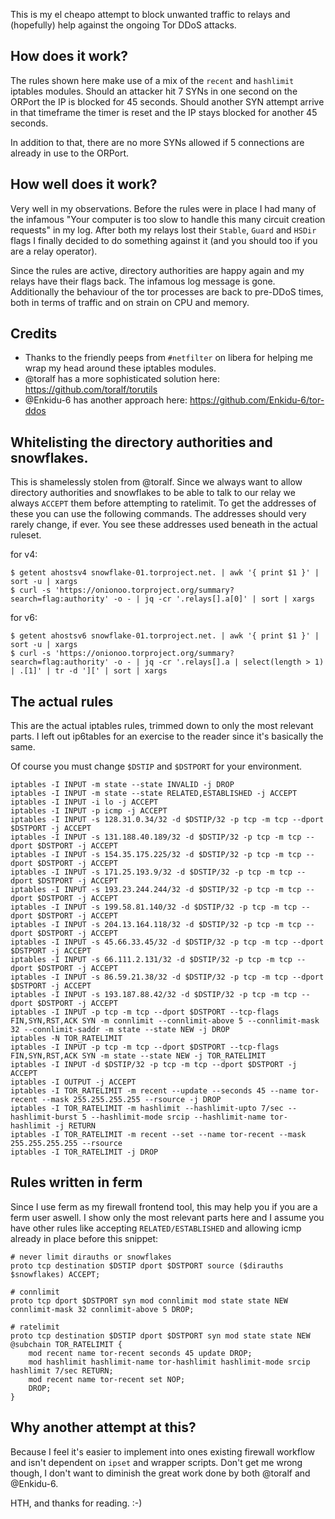 This is my el cheapo attempt to block unwanted traffic to relays and (hopefully) help against the ongoing Tor DDoS attacks.

## How does it work?
The rules shown here make use of a mix of the `recent` and `hashlimit` iptables modules. Should an attacker hit 7 SYNs in one second on the ORPort the IP is blocked for 45 seconds. Should another SYN attempt arrive in that timeframe the timer is reset and the IP stays blocked for another 45 seconds.

In addition to that, there are no more SYNs allowed if 5 connections are already in use to the ORPort.

## How well does it work?
Very well in my observations. Before the rules were in place I had many of the infamous "Your computer is too slow to handle this many circuit creation requests" in my log. After both my relays lost their `Stable`, `Guard` and `HSDir` flags I finally decided to do something against it (and you should too if you are a relay operator).

Since the rules are active, directory authorities are happy again and my relays have their flags back. The infamous log message is gone. Additionally the behaviour of the tor processes are back to pre-DDoS times, both in terms of traffic and on strain on CPU and memory.

## Credits
* Thanks to the friendly peeps from `#netfilter` on libera for helping me wrap my head around these iptables modules.
* @toralf has a more sophisticated solution here: https://github.com/toralf/torutils
* @Enkidu-6 has another approach here: https://github.com/Enkidu-6/tor-ddos

## Whitelisting the directory authorities and snowflakes.
This is shamelessly stolen from @toralf. Since we always want to allow directory authorities and snowflakes to be able to talk to our relay we always `ACCEPT` them before attempting to ratelimit. To get the addresses of these you can use the following commands. The addresses should very rarely change, if ever. You see these addresses used beneath in the actual ruleset.

for v4:
```
$ getent ahostsv4 snowflake-01.torproject.net. | awk '{ print $1 }' | sort -u | xargs
$ curl -s 'https://onionoo.torproject.org/summary?search=flag:authority' -o - | jq -cr '.relays[].a[0]' | sort | xargs
```

for v6:
```
$ getent ahostsv6 snowflake-01.torproject.net. | awk '{ print $1 }' | sort -u | xargs
$ curl -s 'https://onionoo.torproject.org/summary?search=flag:authority' -o - | jq -cr '.relays[].a | select(length > 1) | .[1]' | tr -d '][' | sort | xargs
```

## The actual rules
This are the actual iptables rules, trimmed down to only the most relevant parts. I left out ip6tables for an exercise to the reader since it's basically the same.

Of course you must change `$DSTIP` and `$DSTPORT` for your environment.

```
iptables -I INPUT -m state --state INVALID -j DROP
iptables -I INPUT -m state --state RELATED,ESTABLISHED -j ACCEPT
iptables -I INPUT -i lo -j ACCEPT
iptables -I INPUT -p icmp -j ACCEPT
iptables -I INPUT -s 128.31.0.34/32 -d $DSTIP/32 -p tcp -m tcp --dport $DSTPORT -j ACCEPT
iptables -I INPUT -s 131.188.40.189/32 -d $DSTIP/32 -p tcp -m tcp --dport $DSTPORT -j ACCEPT
iptables -I INPUT -s 154.35.175.225/32 -d $DSTIP/32 -p tcp -m tcp --dport $DSTPORT -j ACCEPT
iptables -I INPUT -s 171.25.193.9/32 -d $DSTIP/32 -p tcp -m tcp --dport $DSTPORT -j ACCEPT
iptables -I INPUT -s 193.23.244.244/32 -d $DSTIP/32 -p tcp -m tcp --dport $DSTPORT -j ACCEPT
iptables -I INPUT -s 199.58.81.140/32 -d $DSTIP/32 -p tcp -m tcp --dport $DSTPORT -j ACCEPT
iptables -I INPUT -s 204.13.164.118/32 -d $DSTIP/32 -p tcp -m tcp --dport $DSTPORT -j ACCEPT
iptables -I INPUT -s 45.66.33.45/32 -d $DSTIP/32 -p tcp -m tcp --dport $DSTPORT -j ACCEPT
iptables -I INPUT -s 66.111.2.131/32 -d $DSTIP/32 -p tcp -m tcp --dport $DSTPORT -j ACCEPT
iptables -I INPUT -s 86.59.21.38/32 -d $DSTIP/32 -p tcp -m tcp --dport $DSTPORT -j ACCEPT
iptables -I INPUT -s 193.187.88.42/32 -d $DSTIP/32 -p tcp -m tcp --dport $DSTPORT -j ACCEPT
iptables -I INPUT -p tcp -m tcp --dport $DSTPORT --tcp-flags FIN,SYN,RST,ACK SYN -m connlimit --connlimit-above 5 --connlimit-mask 32 --connlimit-saddr -m state --state NEW -j DROP
iptables -N TOR_RATELIMIT
iptables -I INPUT -p tcp -m tcp --dport $DSTPORT --tcp-flags FIN,SYN,RST,ACK SYN -m state --state NEW -j TOR_RATELIMIT
iptables -I INPUT -d $DSTIP/32 -p tcp -m tcp --dport $DSTPORT -j ACCEPT
iptables -I OUTPUT -j ACCEPT
iptables -I TOR_RATELIMIT -m recent --update --seconds 45 --name tor-recent --mask 255.255.255.255 --rsource -j DROP
iptables -I TOR_RATELIMIT -m hashlimit --hashlimit-upto 7/sec --hashlimit-burst 5 --hashlimit-mode srcip --hashlimit-name tor-hashlimit -j RETURN
iptables -I TOR_RATELIMIT -m recent --set --name tor-recent --mask 255.255.255.255 --rsource
iptables -I TOR_RATELIMIT -j DROP
```

## Rules written in ferm
Since I use ferm as my firewall frontend tool, this may help you if you are a ferm user aswell. I show only the most relevant parts here and I assume you have other rules like accepting `RELATED/ESTABLISHED` and allowing icmp already in place before this snippet:
```
# never limit dirauths or snowflakes
proto tcp destination $DSTIP dport $DSTPORT source ($dirauths $snowflakes) ACCEPT;

# connlimit
proto tcp dport $DSTPORT syn mod connlimit mod state state NEW connlimit-mask 32 connlimit-above 5 DROP;

# ratelimit
proto tcp destination $DSTIP dport $DSTPORT syn mod state state NEW @subchain TOR_RATELIMIT {
    mod recent name tor-recent seconds 45 update DROP;
    mod hashlimit hashlimit-name tor-hashlimit hashlimit-mode srcip hashlimit 7/sec RETURN;
    mod recent name tor-recent set NOP;
    DROP;
}
```

## Why another attempt at this?
Because I feel it's easier to implement into ones existing firewall workflow and isn't dependent on `ipset` and wrapper scripts. Don't get me wrong though, I don't want to diminish the great work done by both @toralf and @Enkidu-6.

HTH, and thanks for reading. :-)

